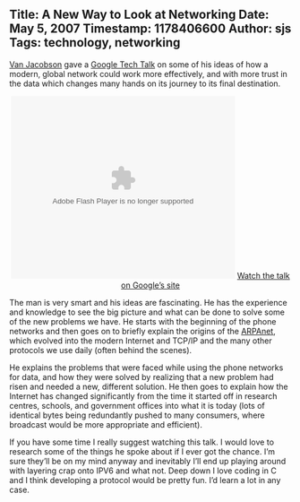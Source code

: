 Title: A New Way to Look at Networking
Date: May 5, 2007
Timestamp: 1178406600
Author: sjs
Tags: technology, networking
----

<a href="http://en.wikipedia.org/wiki/Van_Jacobson">Van Jacobson</a> gave a <a href="http://video.google.com/videoplay?docid=-6972678839686672840">Google Tech Talk</a> on some of his ideas of how a modern, global network could work more effectively, and with more trust in the data which changes many hands on its journey to its final destination.

<div style="width:100%;text-align:center;">
<embed style="width:400px; height:326px;" type="application/x-shockwave-flash" src="http://video.google.com/googleplayer.swf?docId=-6972678839686672840"> </embed>
<a href="http://video.google.com/videoplay?docid=-6972678839686672840">Watch the talk on Google&#8217;s site</a>
</div>

The man is very smart and his ideas are fascinating. He has the experience and knowledge to see the big picture and what can be done to solve some of the new problems we have. He starts with the beginning of the phone networks and then goes on to briefly explain the origins of the <a href="http://web.archive.org/web/20070520022504/http://en.wikipedia.org/wiki/ARPANET">ARPAnet</a>, which evolved into the modern Internet and <span class="caps">TCP</span>/IP and the many other protocols we use daily (often behind the scenes).

He explains the problems that were faced while using the phone networks for data, and how they were solved by realizing that a new problem had risen and needed a new, different solution. He then goes to explain how the Internet has changed significantly from the time it started off in research centres, schools, and government offices into what it is today (lots of identical bytes being redundantly pushed to many consumers, where broadcast would be more appropriate and efficient).

If you have some time I really suggest watching this talk. I would love to research some of the things he spoke about if I ever got the chance. I&#8217;m sure they&#8217;ll be on my mind anyway and inevitably I&#8217;ll end up playing around with layering crap onto <span class="caps">IPV6</span> and what not. Deep down I love coding in C and I think developing a protocol would be pretty fun. I&#8217;d learn a lot in any case.
